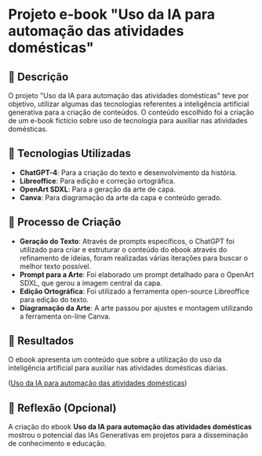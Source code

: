 # Projeto e-book "Uso da IA para automação das atividades domésticas"

## 📒 Descrição
O projeto "Uso da IA para automação das atividades domésticas" teve por objetivo, utilizar algumas das tecnologias referentes a inteligência artificial generativa para a criação de conteúdos. O conteúdo escolhido foi a criação de um e-book fictício sobre uso de tecnologia para auxiliar nas atividades domésticas.

## 🤖 Tecnologias Utilizadas
- **ChatGPT-4**: Para a criação do texto e desenvolvimento da história.
- **Libreoffice**: Para edição e correção ortográfica.
- **OpenArt SDXL**: Para a geração da arte de capa.
- **Canva**: Para diagramação da arte da capa e conteúdo gerado.

## 🧐 Processo de Criação
- **Geração do Texto**: Através de prompts específicos, o ChatGPT foi utilizado para criar e estruturar o conteúdo do ebook através do refinamento de ideias, foram realizadas várias iterações para buscar o melhor texto possível.
- **Prompt para a Arte**: Foi elaborado um prompt detalhado para o OpenArt SDXL, que gerou a imagem central da capa.
- **Edição Ortográfica**: Foi utilizado a ferramenta open-source Libreoffice para edição do texto.
- **Diagramação da Arte**: A arte passou por ajustes e montagem utilizando a ferramenta on-line Canva.

## 🚀 Resultados
O ebook apresenta um conteúdo que sobre a utilização do uso da inteligência artificial para auxiliar nas atividades domésticas diárias.

([Uso da IA para automação das atividades domésticas](https://github.com/pliniobrasil/lab-natty-or-not/blob/main/Uso%20da%20IA%20para%20automa%C3%A7%C3%A3o%20das%20atividades%20dom%C3%A9sticas%20-%20ebook.pdf))

## 💭 Reflexão (Opcional)
A criação do ebook **Uso da IA para automação das atividades domésticas** mostrou o potencial das IAs Generativas em projetos para a disseminação de conhecimento e educação.